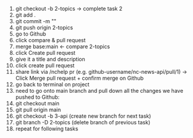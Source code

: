 1. git checkout -b 2-topics
   -> complete task 2
2. git add .
3. git commit -m ""
4. git push origin 2-topics
5. go to Github
6. click compare & pull request
7. merge base:main <- compare 2-topics
8. click Create pull request
9. give it a title and description
10. click create pull request
11. share link via /nchelp pr (e.g. github-username/nc-news-api/pull/1)
    -> Click Merge pull request + confirm merge on Github
12. go back to terminal on project
13. need to go onto main branch and pull down all the changes we have pushed to Github:
14. git checkout main
15. git pull origin main
16. git checkout -b 3-api (create new branch for next task)
17. git branch -D 2-topics (delete branch of previous task)
18. repeat for following tasks
